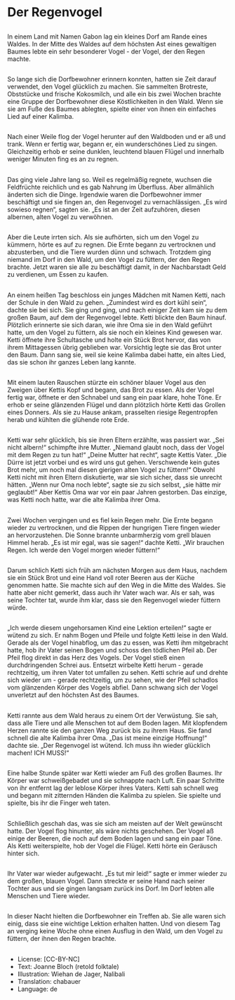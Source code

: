 # Der Regenvogel

##
In einem Land mit Namen Gabon lag ein kleines Dorf am Rande eines Waldes. In der Mitte des Waldes auf dem höchsten Ast eines gewaltigen Baumes lebte ein sehr besonderer Vogel - der Vogel, der den Regen machte.

##
So lange sich die Dorfbewohner erinnern konnten, hatten sie Zeit darauf verwendet, den Vogel glücklich zu machen. Sie sammelten Brotreste, Obststücke und frische Kokosmilch, und alle ein bis zwei Wochen brachte eine Gruppe der Dorfbewohner diese Köstlichkeiten in den Wald. Wenn sie sie am Fuße des Baumes ablegten, spielte einer von ihnen ein einfaches Lied auf einer Kalimba.

##
Nach einer Weile flog der Vogel herunter auf den Waldboden und er aß und trank. Wenn er fertig war, begann er, ein wunderschönes Lied zu singen. Gleichzeitig erhob er seine dunklen, leuchtend blauen Flügel und innerhalb weniger Minuten fing es an zu regnen.


##
Das ging viele Jahre lang so. Weil es regelmäßig regnete, wuchsen die Feldfrüchte reichlich und es gab Nahrung im Überfluss. Aber allmählich änderten sich die Dinge. Irgendwie waren die Dorfbewohner immer beschäftigt und sie fingen an, den Regenvogel zu vernachlässigen. „Es wird sowieso regnen“, sagten sie. „Es ist an der Zeit aufzuhören, diesen albernen, alten Vogel zu verwöhnen.

##
Aber die Leute irrten sich. Als sie aufhörten, sich um den Vogel zu kümmern, hörte es auf zu regnen. Die Ernte begann zu vertrocknen und abzusterben, und die Tiere wurden dünn und schwach. Trotzdem ging niemand im Dorf in den Wald, um den Vogel zu füttern, der den Regen brachte. Jetzt waren sie alle zu beschäftigt damit, in der Nachbarstadt Geld zu verdienen, um Essen zu kaufen.

##
An einem heißen Tag beschloss ein junges Mädchen mit Namen Ketti, nach der Schule in den Wald zu gehen. „Zumindest wird es dort kühl sein“, dachte sie bei sich. Sie ging und ging, und nach einiger Zeit kam sie zu dem großen Baum, auf dem der Regenvogel lebte. Ketti blickte den Baum hinauf. Plötzlich erinnerte sie sich daran, wie ihre Oma sie in den Wald geführt hatte, um den Vogel zu füttern, als sie noch ein kleines Kind gewesen war. Ketti öffnete ihre Schultasche und holte ein Stück Brot hervor, das von ihrem Mittagessen übrig geblieben war. Vorsichtig legte sie das Brot unter den Baum. Dann sang sie, weil sie keine Kalimba dabei hatte, ein altes Lied, das sie schon ihr ganzes Leben lang kannte.

##
Mit einem lauten Rauschen stürzte ein schöner blauer Vogel aus den Zweigen über Kettis Kopf und begann, das Brot zu essen. Als der Vogel fertig war, öffnete er den Schnabel und sang ein paar klare, hohe Töne. Er erhob er seine glänzenden Flügel und dann plötzlich hörte Ketti das Grollen eines Donners. Als sie zu Hause ankam, prasselten riesige Regentropfen herab und kühlten die glühende rote Erde.

##
Ketti war sehr glücklich, bis sie ihren Eltern erzählte, was passiert war. „Sei nicht albern!“ schimpfte ihre Mutter. „Niemand glaubt noch, dass der Vogel mit dem Regen zu tun hat!“ „Deine Mutter hat recht“, sagte Kettis Vater. „Die Dürre ist jetzt vorbei und es wird uns gut gehen. Verschwende kein gutes Brot mehr, um noch mal diesen gierigen alten Vogel zu füttern!“ Obwohl Ketti nicht mit ihren Eltern diskutierte, war sie sich sicher, dass sie unrecht hätten. „Wenn nur Oma noch lebte“, sagte sie zu sich selbst, „sie hätte mir geglaubt!“ Aber Kettis Oma war vor ein paar Jahren gestorben. Das einzige, was Ketti noch hatte, war die alte Kalimba ihrer Oma.

##
Zwei Wochen vergingen und es fiel kein Regen mehr. Die Ernte begann wieder zu vertrocknen, und die Rippen der hungrigen Tiere fingen wieder an hervorzustehen. Die Sonne brannte unbarmherzig vom grell blauen Himmel herab. „Es ist mir egal, was sie sagen!“ dachte Ketti. „Wir brauchen Regen. Ich werde den Vogel morgen wieder füttern!“

##
Darum schlich Ketti sich früh am nächsten Morgen aus dem Haus, nachdem sie ein Stück Brot und eine Hand voll roter Beeren aus der Küche genommen hatte. Sie machte sich auf den Weg in die Mitte des Waldes. Sie hatte aber nicht gemerkt, dass auch ihr Vater wach war. Als er sah, was seine Tochter tat, wurde ihm klar, dass sie den Regenvogel wieder füttern würde.

##
„Ich werde diesem ungehorsamen Kind eine Lektion erteilen!“ sagte er wütend zu sich. Er nahm Bogen und Pfeile und folgte Ketti leise in den Wald. Gerade als der Vogel hinabflog, um das zu essen, was Ketti ihm mitgebracht hatte, hob ihr Vater seinen Bogen und schoss den tödlichen Pfeil ab. Der Pfeil flog direkt in das Herz des Vogels. Der Vogel stieß einen durchdringenden Schrei aus. Entsetzt wirbelte Ketti herum - gerade rechtzeitig, um ihren Vater tot umfallen zu sehen. Ketti schrie auf und drehte sich wieder um - gerade rechtzeitig, um zu sehen, wie der Pfeil schadlos vom glänzenden Körper des Vogels abfiel. Dann schwang sich der Vogel unverletzt auf den höchsten Ast des Baumes.

##
Ketti rannte aus dem Wald heraus zu einem Ort der Verwüstung. Sie sah, dass alle Tiere und alle Menschen tot auf dem Boden lagen. Mit klopfendem Herzen rannte sie den ganzen Weg zurück bis zu ihrem Haus. Sie fand schnell die alte Kalimba ihrer Oma. „Das ist meine einzige Hoffnung!“ dachte sie. „Der Regenvogel ist wütend. Ich muss ihn wieder glücklich machen! ICH MUSS!“

##
Eine halbe Stunde später war Ketti wieder am Fuß des großen Baumes. Ihr Körper war schweißgebadet und sie schnappte nach Luft. Ein paar Schritte von ihr entfernt lag der leblose Körper ihres Vaters. Ketti sah schnell weg und begann mit zitternden Händen die Kalimba zu spielen. Sie spielte und spielte, bis ihr die Finger weh taten.

##
Schließlich geschah das, was sie sich am meisten auf der Welt gewünscht hatte. Der Vogel flog hinunter, als wäre nichts geschehen. Der Vogel aß einige der Beeren, die noch auf dem Boden lagen und sang ein paar Töne. Als Ketti weiterspielte, hob der Vogel die Flügel. Ketti hörte ein Geräusch hinter sich.

##
Ihr Vater war wieder aufgewacht. „Es tut mir leid!“ sagte er immer wieder zu dem großen, blauen Vogel. Dann streckte er seine Hand nach seiner Tochter aus und sie gingen langsam zurück ins Dorf. Im Dorf lebten alle Menschen und Tiere wieder.

##
In dieser Nacht hielten die Dorfbewohner ein Treffen ab. Sie alle waren sich einig, dass sie eine wichtige Lektion erhalten hatten. Und von diesem Tag an verging keine Woche ohne einen Ausflug in den Wald, um den Vogel zu füttern, der ihnen den Regen brachte.

##
* License: [CC-BY-NC]
* Text: Joanne Bloch (retold folktale)
* Illustration: Wiehan de Jager, Nalibali
* Translation: chabauer
* Language: de
